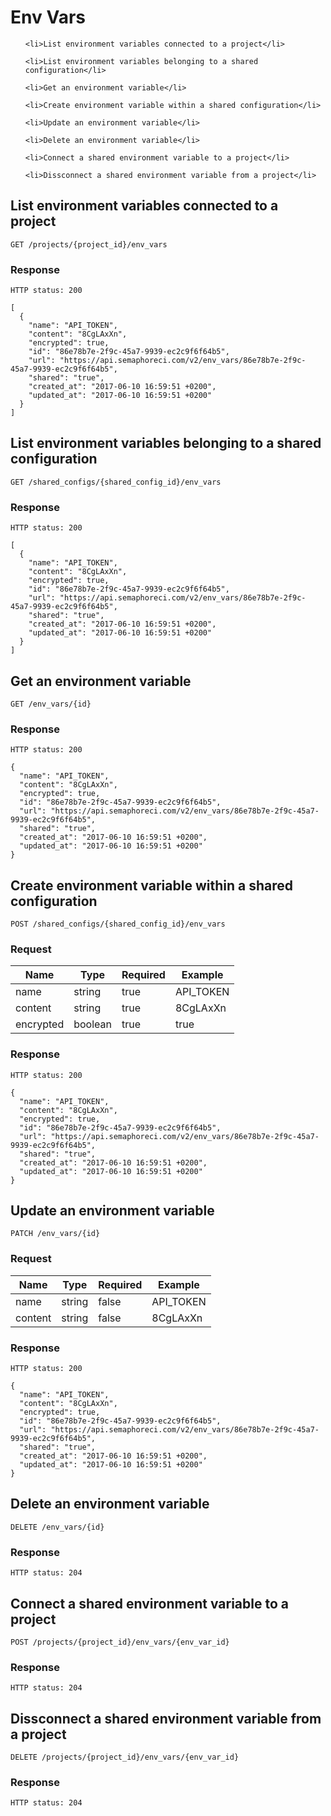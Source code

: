 # Env Vars

<ol type="i">
  
    <li>List environment variables connected to a project</li>
  
    <li>List environment variables belonging to a shared configuration</li>
  
    <li>Get an environment variable</li>
  
    <li>Create environment variable within a shared configuration</li>
  
    <li>Update an environment variable</li>
  
    <li>Delete an environment variable</li>
  
    <li>Connect a shared environment variable to a project</li>
  
    <li>Dissconnect a shared environment variable from a project</li>
  
</ol>


## List environment variables connected to a project

```
GET /projects/{project_id}/env_vars
```



### Response


```
HTTP status: 200

[
  {
    "name": "API_TOKEN",
    "content": "8CgLAxXn",
    "encrypted": true,
    "id": "86e78b7e-2f9c-45a7-9939-ec2c9f6f64b5",
    "url": "https://api.semaphoreci.com/v2/env_vars/86e78b7e-2f9c-45a7-9939-ec2c9f6f64b5",
    "shared": "true",
    "created_at": "2017-06-10 16:59:51 +0200",
    "updated_at": "2017-06-10 16:59:51 +0200"
  }
]
```



## List environment variables belonging to a shared configuration

```
GET /shared_configs/{shared_config_id}/env_vars
```



### Response


```
HTTP status: 200

[
  {
    "name": "API_TOKEN",
    "content": "8CgLAxXn",
    "encrypted": true,
    "id": "86e78b7e-2f9c-45a7-9939-ec2c9f6f64b5",
    "url": "https://api.semaphoreci.com/v2/env_vars/86e78b7e-2f9c-45a7-9939-ec2c9f6f64b5",
    "shared": "true",
    "created_at": "2017-06-10 16:59:51 +0200",
    "updated_at": "2017-06-10 16:59:51 +0200"
  }
]
```



## Get an environment variable

```
GET /env_vars/{id}
```



### Response


```
HTTP status: 200

{
  "name": "API_TOKEN",
  "content": "8CgLAxXn",
  "encrypted": true,
  "id": "86e78b7e-2f9c-45a7-9939-ec2c9f6f64b5",
  "url": "https://api.semaphoreci.com/v2/env_vars/86e78b7e-2f9c-45a7-9939-ec2c9f6f64b5",
  "shared": "true",
  "created_at": "2017-06-10 16:59:51 +0200",
  "updated_at": "2017-06-10 16:59:51 +0200"
}
```



## Create environment variable within a shared configuration

```
POST /shared_configs/{shared_config_id}/env_vars
```


### Request


| Name | Type | Required | Example |
| ---- | ---- | -------- | ------- |
| name | string | true | API_TOKEN |
| content | string | true | 8CgLAxXn |
| encrypted | boolean | true | true |



### Response


```
HTTP status: 200

{
  "name": "API_TOKEN",
  "content": "8CgLAxXn",
  "encrypted": true,
  "id": "86e78b7e-2f9c-45a7-9939-ec2c9f6f64b5",
  "url": "https://api.semaphoreci.com/v2/env_vars/86e78b7e-2f9c-45a7-9939-ec2c9f6f64b5",
  "shared": "true",
  "created_at": "2017-06-10 16:59:51 +0200",
  "updated_at": "2017-06-10 16:59:51 +0200"
}
```



## Update an environment variable

```
PATCH /env_vars/{id}
```


### Request


| Name | Type | Required | Example |
| ---- | ---- | -------- | ------- |
| name | string | false | API_TOKEN |
| content | string | false | 8CgLAxXn |



### Response


```
HTTP status: 200

{
  "name": "API_TOKEN",
  "content": "8CgLAxXn",
  "encrypted": true,
  "id": "86e78b7e-2f9c-45a7-9939-ec2c9f6f64b5",
  "url": "https://api.semaphoreci.com/v2/env_vars/86e78b7e-2f9c-45a7-9939-ec2c9f6f64b5",
  "shared": "true",
  "created_at": "2017-06-10 16:59:51 +0200",
  "updated_at": "2017-06-10 16:59:51 +0200"
}
```



## Delete an environment variable

```
DELETE /env_vars/{id}
```



### Response


```
HTTP status: 204
```



## Connect a shared environment variable to a project

```
POST /projects/{project_id}/env_vars/{env_var_id}
```



### Response


```
HTTP status: 204
```



## Dissconnect a shared environment variable from a project

```
DELETE /projects/{project_id}/env_vars/{env_var_id}
```



### Response


```
HTTP status: 204
```



